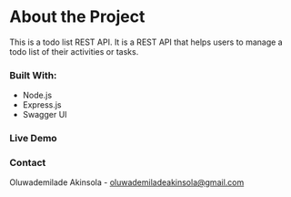 # About the Project
This is a todo list REST API.
It is a REST API that helps users to manage a todo list of their activities or tasks.


### Built With: 
* Node.js
* Express.js
* Swagger UI


### Live Demo



### Contact
Oluwademilade Akinsola - [oluwademiladeakinsola@gmail.com](oluwademiladeakinsola@gmail.com)
